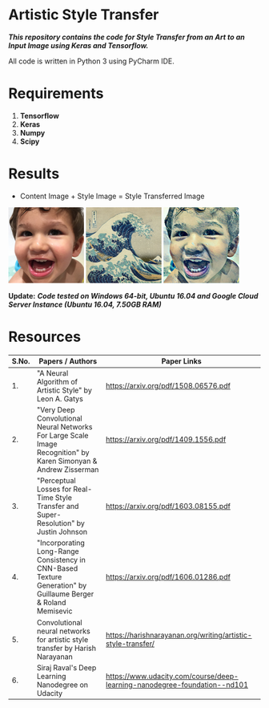 # Artistic Style Transfer
***This repository contains the code for Style Transfer from an Art to an Input Image using Keras and Tensorflow.***

All code is written in Python 3 using PyCharm IDE.

# Requirements
1. **Tensorflow**
2. **Keras**
3. **Numpy**
4. **Scipy**


# Results

* Content Image                                 +                      Style Image            =       Style Transferred Image 

<img src="content_image.png" alt="" width="30%"> <img src="style_image.png" alt="" width="30%"> <img src="StyleTransferredImage.png" alt="" width="30%">


**Update:** ***Code tested on Windows 64-bit, Ubuntu 16.04 and Google Cloud Server Instance (Ubuntu 16.04, 7.50GB RAM)***

# Resources

| S.No.  |                       Papers / Authors                    |                     Paper Links                      |
| ------ | --------------------------------------------------------- | ---------------------------------------------------- |
|1.      | "A Neural Algorithm of Artistic Style" by Leon A. Gatys   |         https://arxiv.org/pdf/1508.06576.pdf         |
|2.      | "Very Deep Convolutional Neural Networks For Large Scale Image Recognition" by Karen Simonyan & Andrew Zisserman|https://arxiv.org/pdf/1409.1556.pdf |
|3.      | "Perceptual Losses for Real-Time Style Transfer and Super-Resolution" by Justin Johnson|https://arxiv.org/pdf/1603.08155.pdf|
|4.      | "Incorporating Long-Range Consistency in CNN-Based Texture Generation" by Guillaume Berger & Roland Memisevic|https://arxiv.org/pdf/1606.01286.pdf|
|5.      |Convolutional neural networks for artistic style transfer by Harish Narayanan|https://harishnarayanan.org/writing/artistic-style-transfer/|
|6.      |       Siraj Raval's Deep Learning Nanodegree on Udacity   |   https://www.udacity.com/course/deep-learning-nanodegree-foundation--nd101 |
